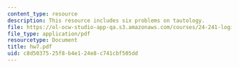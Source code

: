 ```yaml
---
content_type: resource
description: This resource includes six problems on tautology.
file: https://ol-ocw-studio-app-qa.s3.amazonaws.com/courses/24-241-logic-i-fall-2005/c8d5037525f8b4e124e8c741cbf505dd_hw7.pdf
file_type: application/pdf
resourcetype: Document
title: hw7.pdf
uid: c8d50375-25f8-b4e1-24e8-c741cbf505dd
---
```

